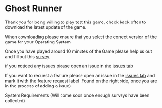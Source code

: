 # Ghost Runner

Thank you for being willing to play test this game, check back often to download the latest update of the game.

When downloading please ensure that you select the correct version of the game for your Operating System

Once you have played around 10 minutes of the Game please help us out and fill out this [survey](https://forms.gle/e9BWXg2k7PoHzykw8)

If you noticed any issues please open an issue in the [issues tab](https://github.com/brysoncotton/Test/issues)

If you want to request a feature please open an issue in the [issues tab](https://github.com/brysoncotton/Test/issues) and mark it with the feature request label (Found on the right side, once you are in the process of adding a issue)

System Requirements 
(Will come soon once enough surveys have been collected)
